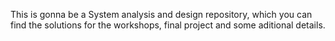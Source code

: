This is gonna be a System analysis and design repository, which you can find the solutions for the workshops, final project and some aditional details.
